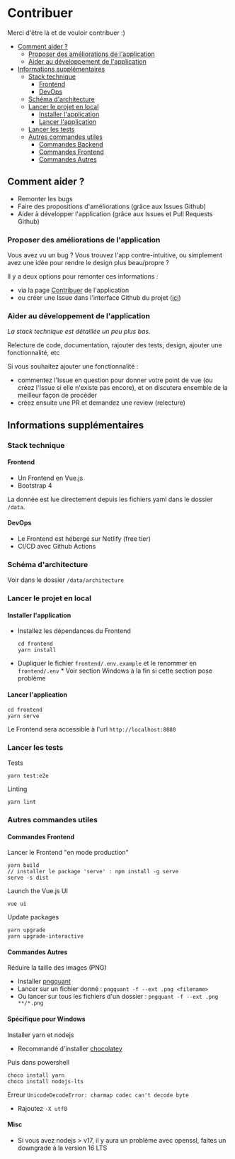 # Contribuer

Merci d'être là et de vouloir contribuer :)

<!-- START doctoc generated TOC please keep comment here to allow auto update -->
<!-- DON'T EDIT THIS SECTION, INSTEAD RE-RUN doctoc TO UPDATE -->

- [Comment aider ?](#comment-aider-)
  - [Proposer des améliorations de l'application](#proposer-des-am%C3%A9liorations-de-lapplication)
  - [Aider au développement de l'application](#aider-au-d%C3%A9veloppement-de-lapplication)
- [Informations supplémentaires](#informations-suppl%C3%A9mentaires)
  - [Stack technique](#stack-technique)
    - [Frontend](#frontend)
    - [DevOps](#devops)
  - [Schéma d'architecture](#sch%C3%A9ma-darchitecture)
  - [Lancer le projet en local](#lancer-le-projet-en-local)
    - [Installer l'application](#installer-lapplication)
    - [Lancer l'application](#lancer-lapplication)
  - [Lancer les tests](#lancer-les-tests)
  - [Autres commandes utiles](#autres-commandes-utiles)
    - [Commandes Backend](#commandes-backend)
    - [Commandes Frontend](#commandes-frontend)
    - [Commandes Autres](#commandes-autres)

<!-- END doctoc generated TOC please keep comment here to allow auto update -->

## Comment aider ?

- Remonter les bugs
- Faire des propositions d'améliorations (grâce aux Issues Github)
- Aider à développer l'application (grâce aux Issues et Pull Requests Github)

### Proposer des améliorations de l'application

Vous avez vu un bug ? Vous trouvez l'app contre-intuitive, ou simplement avez une idée pour rendre le design plus beau/propre ?

Il y a deux options pour remonter ces informations :
- via la page [Contribuer](https://quizanthropocene.fr/contribuer) de l'application
- ou créer une Issue dans l'interface Github du projet ([ici](https://github.com/quiz-anthropocene/public-frontend/issues))

### Aider au développement de l'application

_La stack technique est détaillée un peu plus bas._

Relecture de code, documentation, rajouter des tests, design, ajouter une fonctionnalité, etc

Si vous souhaitez ajouter une fonctionnalité :
- commentez l'Issue en question pour donner votre point de vue (ou créez l'Issue si elle n'existe pas encore), et on discutera ensemble de la meilleur façon de procéder
- créez ensuite une PR et demandez une review (relecture)

## Informations supplémentaires

### Stack technique

#### Frontend

- Un Frontend en Vue.js
- Bootstrap 4

La donnée est lue directement depuis les fichiers yaml dans le dossier `/data`.

#### DevOps

- Le Frontend est hébergé sur Netlify (free tier)
- CI/CD avec Github Actions

### Schéma d'architecture

Voir dans le dossier `/data/architecture`

### Lancer le projet en local

#### Installer l'application

- Installez les dépendances du Frontend
    ```
    cd frontend
    yarn install
    ```
- Dupliquer le fichier `frontend/.env.example` et le renommer en `frontend/.env`
\* Voir section Windows à la fin si cette section pose problème

#### Lancer l'application

```
cd frontend
yarn serve
```

Le Frontend sera accessible à l'url `http://localhost:8080`

### Lancer les tests

Tests
```
yarn test:e2e
```

Linting
```
yarn lint
```

### Autres commandes utiles

#### Commandes Frontend

Lancer le Frontend "en mode production"
```
yarn build
// installer le package 'serve' : npm install -g serve
serve -s dist
```

Launch the Vue.js UI
```
vue ui
```

Update packages
```
yarn upgrade
yarn upgrade-interactive
```

#### Commandes Autres

Réduire la taille des images (PNG)
- Installer [pngquant](https://pngquant.org/)
- Lancer sur un fichier donné : `pngquant -f --ext .png <filename>`
- Ou lancer sur tous les fichiers d'un dossier : `pngquant -f --ext .png **/*.png`

#### Spécifique pour Windows

Installer yarn et nodejs
- Recommandé d'installer [chocolatey](https://chocolatey.org/install)

Puis dans powershell
```
choco install yarn
choco install nodejs-lts
```

Erreur `UnicodeDecodeError: charmap codec can't decode byte`

- Rajoutez `-X utf8`

#### Misc

- Si vous avez nodejs > v17, il y aura un problème avec openssl, faites un downgrade à la version 16 LTS
